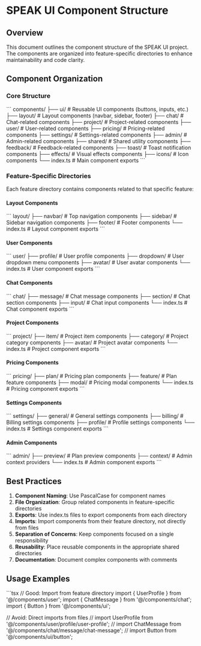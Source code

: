 # SPEAK UI Component Structure

## Overview

This document outlines the component structure of the SPEAK UI project. The components are organized into feature-specific directories to enhance maintainability and code clarity.

## Component Organization

### Core Structure

\`\`\`
components/
├── ui/                 # Reusable UI components (buttons, inputs, etc.)
├── layout/             # Layout components (navbar, sidebar, footer)
├── chat/               # Chat-related components
├── project/            # Project-related components
├── user/               # User-related components
├── pricing/            # Pricing-related components
├── settings/           # Settings-related components
├── admin/              # Admin-related components
├── shared/             # Shared utility components
├── feedback/           # Feedback-related components
├── toast/              # Toast notification components
├── effects/            # Visual effects components
├── icons/              # Icon components
└── index.ts            # Main component exports
\`\`\`

### Feature-Specific Directories

Each feature directory contains components related to that specific feature:

#### Layout Components
\`\`\`
layout/
├── navbar/             # Top navigation components
├── sidebar/            # Sidebar navigation components
├── footer/             # Footer components
└── index.ts            # Layout component exports
\`\`\`

#### User Components
\`\`\`
user/
├── profile/            # User profile components
├── dropdown/           # User dropdown menu components
├── avatar/             # User avatar components
└── index.ts            # User component exports
\`\`\`

#### Chat Components
\`\`\`
chat/
├── message/            # Chat message components
├── section/            # Chat section components
├── input/              # Chat input components
└── index.ts            # Chat component exports
\`\`\`

#### Project Components
\`\`\`
project/
├── item/               # Project item components
├── category/           # Project category components
├── avatar/             # Project avatar components
└── index.ts            # Project component exports
\`\`\`

#### Pricing Components
\`\`\`
pricing/
├── plan/               # Pricing plan components
├── feature/            # Plan feature components
├── modal/              # Pricing modal components
└── index.ts            # Pricing component exports
\`\`\`

#### Settings Components
\`\`\`
settings/
├── general/            # General settings components
├── billing/            # Billing settings components
├── profile/            # Profile settings components
└── index.ts            # Settings component exports
\`\`\`

#### Admin Components
\`\`\`
admin/
├── preview/            # Plan preview components
├── context/            # Admin context providers
└── index.ts            # Admin component exports
\`\`\`

## Best Practices

1. **Component Naming**: Use PascalCase for component names
2. **File Organization**: Group related components in feature-specific directories
3. **Exports**: Use index.ts files to export components from each directory
4. **Imports**: Import components from their feature directory, not directly from files
5. **Separation of Concerns**: Keep components focused on a single responsibility
6. **Reusability**: Place reusable components in the appropriate shared directories
7. **Documentation**: Document complex components with comments

## Usage Examples

\`\`\`tsx
// Good: Import from feature directory
import { UserProfile } from '@/components/user';
import { ChatMessage } from '@/components/chat';
import { Button } from '@/components/ui';

// Avoid: Direct imports from files
// import UserProfile from '@/components/user/profile/user-profile';
// import ChatMessage from '@/components/chat/message/chat-message';
// import Button from '@/components/ui/button';
